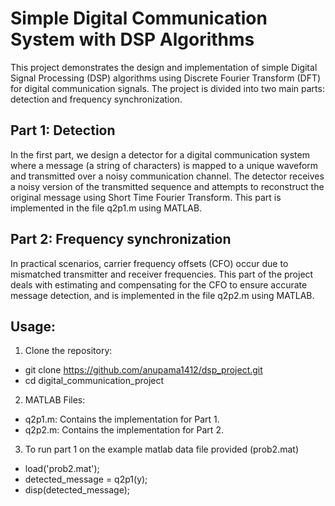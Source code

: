 # Simple Digital Communication System with DSP Algorithms

This project demonstrates the design and implementation of simple Digital Signal Processing (DSP) algorithms using Discrete Fourier Transform (DFT) for digital communication signals.
The project is divided into two main parts: detection and frequency synchronization. 

## Part 1: Detection

In the first part, we design a detector for a digital communication system where a message (a string of characters) is mapped to a unique waveform and transmitted over a noisy communication channel.
The detector receives a noisy version of the transmitted sequence and attempts to reconstruct the original message using Short Time Fourier Transform. This part is implemented in the file q2p1.m using MATLAB.

## Part 2: Frequency synchronization

In practical scenarios, carrier frequency offsets (CFO) occur due to mismatched transmitter and receiver frequencies.
This part of the project deals with estimating and compensating for the CFO to ensure accurate message detection, and is implemented in the file q2p2.m using MATLAB.

## Usage:

1. Clone the repository:
- git clone https://github.com/anupama1412/dsp_project.git
- cd digital_communication_project

2. MATLAB Files:
- q2p1.m: Contains the implementation for Part 1.
- q2p2.m: Contains the implementation for Part 2.

3. To run part 1 on the example matlab data file provided (prob2.mat)
- load('prob2.mat');
- detected_message = q2p1(y);
- disp(detected_message);


